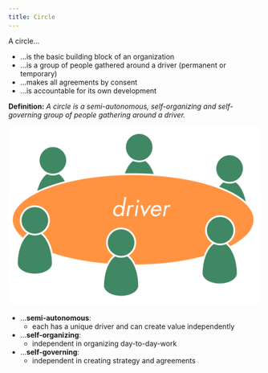 ```yaml
---
title: Circle
---
```



A circle...

* ...is the basic building block of an organization
* ...is a group of people gathered around a driver (permanent or temporary)
* ...makes all agreements by consent
* ...is accountable for its own development


**Definition:** _A circle is a semi-autonomous, self-organizing and self-governing group of people gathering around a driver._

![](img/circle/circle-driver.png)  



* ...**semi-autonomous**: 
    * each has a unique driver and can create value independently
* ...**self-organizing**:
    * independent in organizing day-to-day-work
* ...**self-governing**:
    * independent in creating strategy and agreements